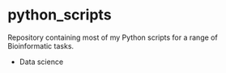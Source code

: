 # python_scripts

Repository containing most of my Python scripts for a range of Bioinformatic tasks.

  - Data science
